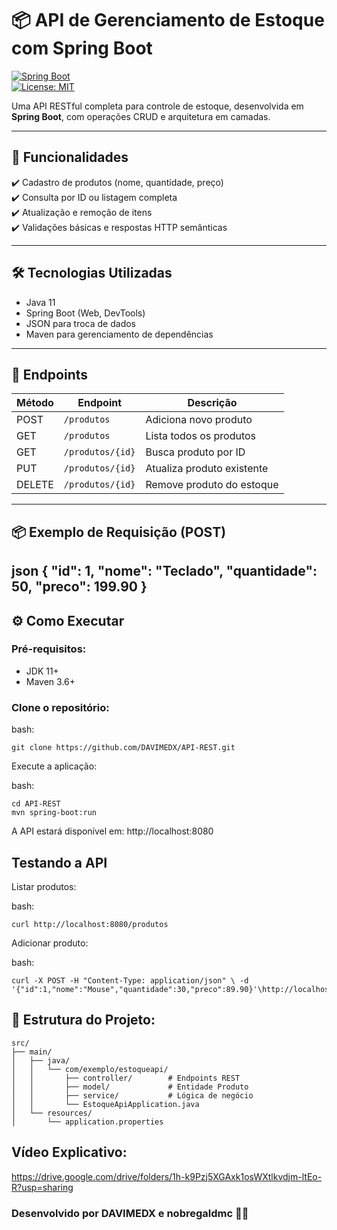 # 📦 API de Gerenciamento de Estoque com Spring Boot

[![Spring Boot](https://img.shields.io/badge/Spring_Boot-2.7.5-green)](https://spring.io/projects/spring-boot)  
[![License: MIT](https://img.shields.io/badge/License-MIT-blue)](https://choosealicense.com/licenses/mit/)


Uma API RESTful completa para controle de estoque, desenvolvida em **Spring Boot**, com operações CRUD e arquitetura em camadas.

---

## 🚀 Funcionalidades

✔️ Cadastro de produtos (nome, quantidade, preço)  
✔️ Consulta por ID ou listagem completa  
✔️ Atualização e remoção de itens  
✔️ Validações básicas e respostas HTTP semânticas  

---

## 🛠 Tecnologias Utilizadas

- Java 11  
- Spring Boot (Web, DevTools)  
- JSON para troca de dados  
- Maven para gerenciamento de dependências  

---

## 🔌 Endpoints

| Método | Endpoint           | Descrição                     |
|--------|--------------------|-------------------------------|
| POST   | `/produtos`        | Adiciona novo produto         |
| GET    | `/produtos`        | Lista todos os produtos       |
| GET    | `/produtos/{id}`   | Busca produto por ID          |
| PUT    | `/produtos/{id}`   | Atualiza produto existente    |
| DELETE | `/produtos/{id}`   | Remove produto do estoque     |

---

## 📦 Exemplo de Requisição (POST)

json
{
  "id": 1,
  "nome": "Teclado",
  "quantidade": 50,
  "preco": 199.90
}
---

## ⚙️ Como Executar

### Pré-requisitos:

- JDK 11+
- Maven 3.6+

### Clone o repositório:

bash:
```text
git clone https://github.com/DAVIMEDX/API-REST.git
```
Execute a aplicação:

bash:
```text
cd API-REST
mvn spring-boot:run
```

A API estará disponível em: http://localhost:8080

## Testando a API

Listar produtos:

bash:
```text
curl http://localhost:8080/produtos
```

Adicionar produto:

bash:
```text
curl -X POST -H "Content-Type: application/json" \ -d '{"id":1,"nome":"Mouse","quantidade":30,"preco":89.90}'\http://localhost:8080/produtos
```

## 📂 Estrutura do Projeto:


```text
src/
├── main/
│   ├── java/
│   │   └── com/exemplo/estoqueapi/
│   │       ├── controller/        # Endpoints REST
│   │       ├── model/             # Entidade Produto
│   │       ├── service/           # Lógica de negócio
│   │       └── EstoqueApiApplication.java
│   └── resources/
│       └── application.properties

```

## Vídeo Explicativo:

https://drive.google.com/drive/folders/1h-k9Pzj5XGAxk1osWXtlkvdjm-ltEo-R?usp=sharing

### Desenvolvido por DAVIMEDX e nobregaldmc 👨‍💻
